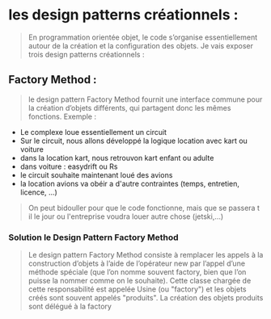 # les design patterns créationnels :

> En programmation orientée objet, le code s’organise essentiellement autour de la création et la configuration des objets. Je vais exposer trois design patterns créationnels :

## Factory Method :

> le design pattern Factory Method fournit une interface commune pour la création d’objets différents, qui partagent donc les mêmes fonctions.
> Exemple : 

- Le complexe loue essentiellement un circuit
- Sur le circuit, nous allons développé la logique location avec kart ou voiture
- dans la location kart, nous retrouvon kart enfant ou adulte
- dans voiture : easydrift ou Rs
- le circuit souhaite maintenant loué des avions
- la location avions va obéir a d'autre contraintes (temps, entretien, licence, ...)
  
> On peut bidouller pour que le code fonctionne, mais que se passera t il le jour ou l'entreprise voudra louer autre chose (jetski,...)

### Solution le Design Pattern Factory Method

> Le design pattern Factory Method consiste à remplacer les appels à la construction d’objets à l’aide de l’opérateur  new  par l’appel d’une méthode spéciale (que l’on nomme souvent factory, bien que l’on puisse la nommer comme on le souhaite). Cette classe chargée de cette responsabilité est appelée Usine (ou "factory") et les objets créés sont souvent appelés "produits".
> La création des objets produits sont délégué à la factory